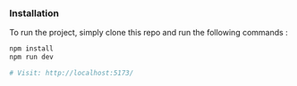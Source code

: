### Installation

To run the project, simply clone this repo and run the following commands :

```bash
npm install
npm run dev

# Visit: http://localhost:5173/
```
